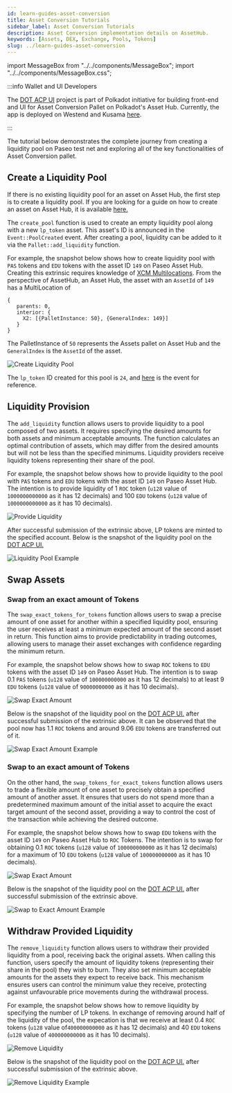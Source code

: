 ```yaml
---
id: learn-guides-asset-conversion
title: Asset Conversion Tutorials
sidebar_label: Asset Conversion Tutorials
description: Asset Conversion implementation details on AssetHub.
keywords: [Assets, DEX, Exchange, Pools, Tokens]
slug: ../learn-guides-asset-conversion
---
```


import MessageBox from "../../components/MessageBox"; import "../../components/MessageBox.css";

<MessageBox message="Polkadot-JS is for developers and power users only. If you need help using the
[Polkadot-JS UI](../general/polkadotjs-ui.md), you can contact the
[Polkadot Support Team](https://support.polkadot.network/support/home). For more user-friendly tools
see the [wallets](./wallets-index), [apps](./apps-index) and [dashboard](./dashboards-index) pages." />

:::info Wallet and UI Developers

The [DOT ACP UI](https://github.com/MVPWorkshop/dot-acp-ui) project is part of Polkadot initiative
for building front-end and UI for Asset Conversion Pallet on Polkadot's Asset Hub. Currently, the
app is deployed on Westend and Kusama [here](https://app.dotacp.mvpworkshop.co/swap).

:::

The tutorial below demonstrates the complete journey from creating a liquidity pool on Paseo test
net and exploring all of the key functionalities of Asset Conversion pallet.

## Create a Liquidity Pool

If there is no existing liquidity pool for an asset on Asset Hub, the first step is to create a
liquidity pool. If you are looking for a guide on how to create an asset on Asset Hub, it is
available [here.](./learn-guides-assets-create.md)

The `create_pool` function is used to create an empty liquidity pool along with a new `lp_token`
asset. This asset's ID is announced in the `Event::PoolCreated` event. After creating a pool,
liquidity can be added to it via the `Pallet::add_liquidity` function.

For example, the snapshot below shows how to create liquidity pool with `PAS` tokens and `EDU`
tokens with the asset ID `149` on Paseo Asset Hub. Creating this extrinsic requires knowledge of
[XCM Multilocations](xcm/fundamentals/multilocation/summary.md). From the perspective of AssetHub,
an Asset Hub, the asset with an `AssetId` of `149` has a MultiLocation of

```
{
   parents: 0,
   interior: {
     X2: [{PalletInstance: 50}, {GeneralIndex: 149}]
   }
}
```

The PalletInstance of `50` represents the Assets pallet on Asset Hub and the `GeneralIndex` is the
`AssetId` of the asset.

![Create Liquidity Pool](../assets/asset-hub/Asset-Conversion-Create-Pool.png)

The `lp_token` ID created for this pool is `24`, and
[here](https://assethub-rococo.subscan.io/extrinsic/4604922-2?event=4604922-8) is the event for
reference.

## Liquidity Provision

The `add_liquidity` function allows users to provide liquidity to a pool composed of two assets. It
requires specifying the desired amounts for both assets and minimum acceptable amounts. The function
calculates an optimal contribution of assets, which may differ from the desired amounts but will not
be less than the specified minimums. Liquidity providers receive liquidity tokens representing their
share of the pool.

For example, the snapshot below shows how to provide liquidity to the pool with `PAS` tokens and
`EDU` tokens with the asset ID `149` on Paseo Asset Hub. The intention is to provide liquidity of 1
`ROC` token (`u128` value of `1000000000000` as it has 12 decimals) and 100 `EDU` tokens (`u128`
value of `1000000000000` as it has 10 decimals).

![Provide Liquidity](../assets/asset-hub/Asset-Conversion-Add-Liquidity.png)

After successful submission of the extrinsic above, LP tokens are minted to the specified account.
Below is the snapshot of the liquidity pool on the
[DOT ACP UI.](https://github.com/MVPWorkshop/dot-acp-ui)

![Liquidity Pool Example](../assets/asset-hub/Asset-Conversion-Liquidity-Pool-Example.png)

## Swap Assets

### Swap from an exact amount of Tokens

The `swap_exact_tokens_for_tokens` function allows users to swap a precise amount of one asset for
another within a specified liquidity pool, ensuring the user receives at least a minimum expected
amount of the second asset in return. This function aims to provide predictability in trading
outcomes, allowing users to manage their asset exchanges with confidence regarding the minimum
return.

For example, the snapshot below shows how to swap `ROC` tokens to `EDU` tokens with the asset ID
`149` on Paseo Asset Hub. The intention is to swap 0.1 `PAS` tokens (`u128` value of `100000000000`
as it has 12 decimals) to at least 9 `EDU` tokens (`u128` value of `90000000000` as it has 10
decimals).

![Swap Exact Amount](../assets/asset-hub/Asset-Conversion-Swap-Exact-Token.png)

Below is the snapshot of the liquidity pool on the
[DOT ACP UI.](https://github.com/MVPWorkshop/dot-acp-ui) after successful submission of the
extrinsic above. It can be observed that the pool now has 1.1 `ROC` tokens and around 9.06 `EDU`
tokens are transferred out of it.

![Swap Exact Amount Example](../assets/asset-hub/Asset-Conversion-Swap-Exact-Tokens-Example.png)

### Swap to an exact amount of Tokens

On the other hand, the `swap_tokens_for_exact_tokens` function allows users to trade a flexible
amount of one asset to precisely obtain a specified amount of another asset. It ensures that users
do not spend more than a predetermined maximum amount of the initial asset to acquire the exact
target amount of the second asset, providing a way to control the cost of the transaction while
achieving the desired outcome.

For example, the snapshot below shows how to swap `EDU` tokens with the asset ID `149` on Paseo
Asset Hub to `ROC` Tokens. The intention is to swap for obtaining 0.1 `ROC` tokens (`u128` value of
`100000000000` as it has 12 decimals) for a maximum of 10 `EDU` tokens (`u128` value of
`100000000000` as it has 10 decimals).

![Swap Exact Amount](../assets/asset-hub/Asset-Conversion-Swap-To-Exact-Tokens.png)

Below is the snapshot of the liquidity pool on the
[DOT ACP UI.](https://github.com/MVPWorkshop/dot-acp-ui) after successful submission of the
extrinsic above.

![Swap to Exact Amount Example](../assets/asset-hub/Asset-Conversion-Swap-To-Exact-Example.png)

## Withdraw Provided Liquidity

The `remove_liquidity` function allows users to withdraw their provided liquidity from a pool,
receiving back the original assets. When calling this function, users specify the amount of
liquidity tokens (representing their share in the pool) they wish to burn. They also set minimum
acceptable amounts for the assets they expect to receive back. This mechanism ensures users can
control the minimum value they receive, protecting against unfavourable price movements during the
withdrawal process​.

For example, the snapshot below shows how to remove liquidity by specifying the number of LP tokens.
In exchange of removing around half of the liquidity of the pool, the expecation is that we receive
at least 0.4 `ROC` tokens (`u128` value of`400000000000` as it has 12 decimals) and 40 `EDU` tokens
(`u128` value of `400000000000` as it has 10 decimals).

![Remove Liquidity](../assets/asset-hub/Asset-Conversion-Remove-Liquidity.png)

Below is the snapshot of the liquidity pool on the
[DOT ACP UI.](https://github.com/MVPWorkshop/dot-acp-ui) after successful submission of the
extrinsic above.

![Remove Liquidity Example](../assets/asset-hub/Asset-Conversion-Remove-Liquidity-Example.png)
